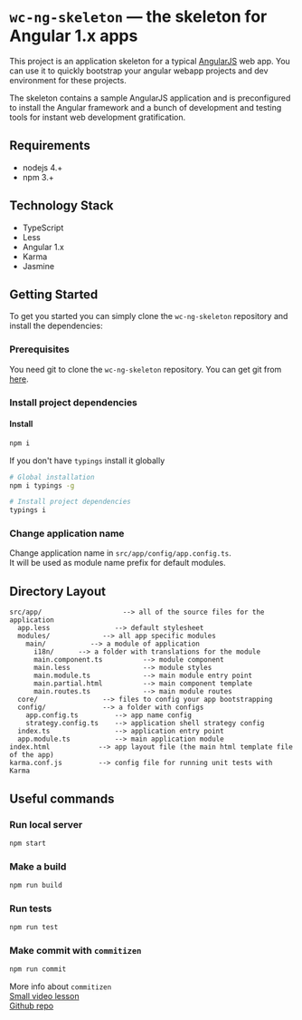 # `wc-ng-skeleton` — the skeleton for Angular 1.x apps
This project is an application skeleton for a typical [AngularJS][angularjs] web app. You can use it
to quickly bootstrap your angular webapp projects and dev environment for these projects.

The skeleton contains a sample AngularJS application and is preconfigured to install the Angular
framework and a bunch of development and testing tools for instant web development gratification.

## Requirements
* nodejs 4.+
* npm 3.+

## Technology Stack
* TypeScript  
* Less
* Angular 1.x  
* Karma  
* Jasmine

## Getting Started

To get you started you can simply clone the `wc-ng-skeleton` repository and install the dependencies:

### Prerequisites

You need git to clone the `wc-ng-skeleton` repository. You can get git from [here][git].


### Install project dependencies


#### Install
```bash
npm i
```

If you don't have `typings` install it globally
 ```bash
# Global installation
npm i typings -g

# Install project dependencies 
typings i
```

### Change application name

Change application name in `src/app/config/app.config.ts`.  
It will be used as module name prefix for default modules.

## Directory Layout

```
src/app/                    --> all of the source files for the application
  app.less                --> default stylesheet
  modules/             --> all app specific modules
    main/           --> a module of application
      i18n/      --> a folder with translations for the module
      main.component.ts          --> module component
      main.less                  --> module styles
      main.module.ts             --> main module entry point
      main.partial.html          --> main component template
      main.routes.ts             --> main module routes
  core/                --> files to config your app bootstrapping
  config/              --> a folder with configs
    app.config.ts         --> app name config
    strategy.config.ts    --> application shell strategy config
  index.ts                --> application entry point
  app.module.ts           --> main application module
index.html            --> app layout file (the main html template file of the app)
karma.conf.js         --> config file for running unit tests with Karma
```


## Useful commands
### Run local server
```bash
npm start
```

### Make a build
```bash
npm run build
```

### Run tests
```bash
npm run test
```

### Make commit with `commitizen` 
```bash
npm run commit
```

More info about `commitizen`  
[Small video lesson](https://egghead.io/lessons/javascript-how-to-write-a-javascript-library-committing-a-new-feature-with-commitizen)   
[Github repo](https://github.com/commitizen/cz-cli)


[angularjs]: https://angularjs.org/
[git]: https://git-scm.com/
